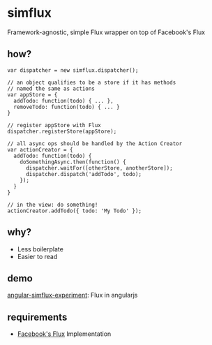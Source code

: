 simflux
=======

Framework-agnostic, simple Flux wrapper on top of Facebook's Flux


how?
----

    var dispatcher = new simflux.dispatcher();

    // an object qualifies to be a store if it has methods
    // named the same as actions
    var appStore = {
      addTodo: function(todo) { ... },
      removeTodo: function(todo) { ... }
    }
    
    // register appStore with Flux
    dispatcher.registerStore(appStore);
    
    // all async ops should be handled by the Action Creator
    var actionCreator = {
      addTodo: function(todo) {
        doSomethingAsync.then(function() {
          dispatcher.waitFor([otherStore, anotherStore]);
          dispatcher.dispatch('addTodo', todo);
        });
      }
    }
    
    // in the view: do something!
    actionCreator.addTodo({ todo: 'My Todo' });


why?
----

- Less boilerplate
- Easier to read


demo
----

[angular-simflux-experiment](https://github.com/gilbox/angular-simflux-experiment): Flux in angularjs


requirements
------------

- [Facebook's Flux](https://github.com/facebook/flux) Implementation

